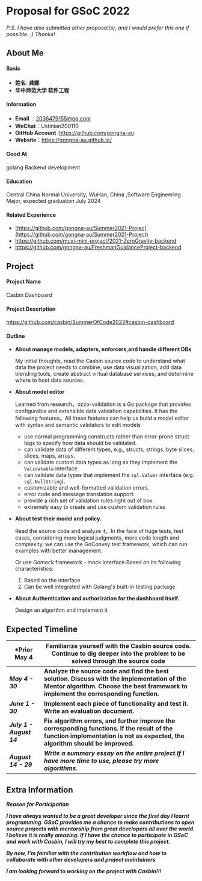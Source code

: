 # Proposal for GSoC 2022

*P.S.  I have also submitted other proposal(s), and I would prefer this one if possible. :) Thanks!*

## **About Me**

#### **Basic**

- **姓名**: **龚娜** 
- **华中师范大学 软件工程**

#### **Information**

- **Email** ：[2036479155@qq.com](mailto:2036479155@qq.com)  
- **WeChat**：Ustinian200110
- **GitHub Account** :https://github.com/gongna-au
- **Website**：https://gongna-au.github.io/

#### Good At  

golang Backend development

#### **Education**  

Central China Normal University, WuHan, China  ,Software Engineering Major, expected graduation July 2024

#### **Related Experience** 

- [https://github.com/gongna-au/Summer2021-Projec](https://github.com/gongna-au/Summer2021-Project)
-  https://github.com/muxi-mini-project/2021-ZeroGravity-backend  
- https://github.com/gongna-au/FreshmanGuidanceProject-backend

## Project

#### Project Name

Casbin Dashboard

#### Project Description

https://github.com/casbin/SummerOfCode2022#casbin-dashboard

#### Outline

- **About manage models, adapters, enforcers,and handle different DBs**

  My initial thoughts, read the Casbin source code to understand what data the project needs to combine, use data visualization, add data blending tools, create abstract virtual database services, and determine where to host data sources.

- **About model editor**

  Learned from research，ozzo-validation is a Go package that provides configurable and extensible data validation capabilities. It has the following features。All these features can help us build a model editor with syntax and semantic validators to edit models

  - use normal programming constructs rather than error-prone struct tags to specify how data should be validated.
  - can validate data of different types, e.g., structs, strings, byte slices, slices, maps, arrays.
  - can validate custom data types as long as they implement the `Validatable` interface.
  - can validate data types that implement the `sql.Valuer` interface (e.g. `sql.NullString`).
  - customizable and well-formatted validation errors.
  - error code and message translation support.
  - provide a rich set of validation rules right out of box.
  - extremely easy to create and use custom validation rules

- **About  test their model and policy.**

  Read the source code and analyze it。In the face of huge tests, test cases, considering more logical judgments, more code length and complexity, we can use the GoConvey test framework, which can run examples with better management.

  Or use Gomock framework - mock interface.Based on its following characteristics:
  1. Based on the interface
  2. Can be well integrated with Golang's built-in testing package

- **About Authentication and authorization for the dashboard itself.** 

  Design an algorithm and implement it



## **Expected Timeline**

| *Prior May 4             | Familiarize yourself with the Casbin source code. Continue to dig deeper into the problem to be solved through the source code |
| ------------------------ | ------------------------------------------------------------ |
| ***May 4 - 30***         | **Analyze the source code and find the best solution. Discuss with the implementation of the Mentor algorithm. Choose the best framework to implement the corresponding function.** |
| ***June 1 - 30***        | **Implement each piece of functionality and test it. Write an evaluation document.** |
| ***July 1 - August 14*** | **Fix algorithm errors, and further improve the corresponding functions. If the result of the function implementation is not as expected, the algorithm should be improved.** |
| ***August 14 - 29***     | ***Write a summary essay on the entire project.If I have more time to use, please try more algorithms.*** |

## Extra Information

***Reason for Participation***

***I have always wanted to be a great developer since the first day I learnt programming. GSoC provides me a chance to make contributions to open source projects with mentorship from great developers all over the world. I believe it is really amazing. If I have the chance to participate in GSoC and work with Casbin, I will try my best to complete this project.***

***By now, I'm familiar with the contribution workflow and how to collaborate with other developers and project maintainers***

***I am looking forward to working on the project with  Casbin!!!***